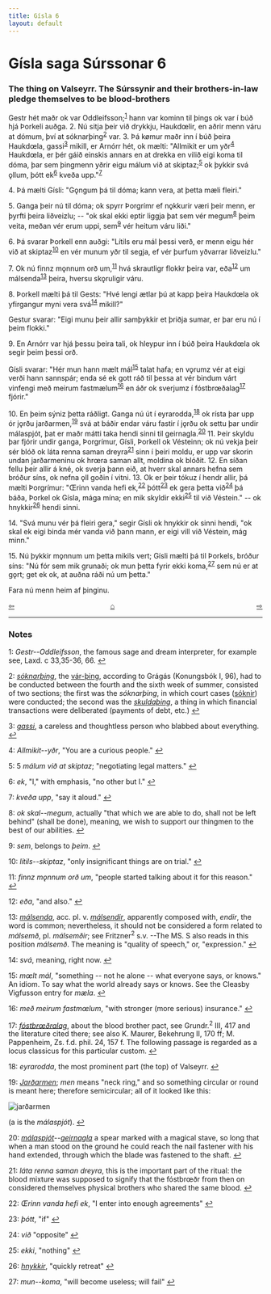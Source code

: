 ```yaml
---
title: Gísla 6
layout: default
---
```


# Gísla saga Súrssonar 6

### The thing on Valseyrr. The Súrssynir and their brothers-in-law pledge themselves to be blood-brothers

Gestr hét maðr ok var Oddleifsson;<sup id="a1">[1](#myfootnote1)</sup> hann var kominn til þings ok var í búð hjá Þorkeli auðga. 2. Nú sitja þeir við drykkju, Haukd&oelig;lir, en aðrir menn váru at dómum, því at sóknarþing<sup id="a2">[2](#myfootnote2)</sup> var. 3. Þá k&oslash;mur maðr inn í búð þeira Haukd&oelig;la, gassi<sup id="a3">[3](#myfootnote3)</sup> mikill, er Arnórr hét, ok mælti: "Allmikit er um yðr<sup id="a4">[4](#myfootnote4)</sup> Haukd&oelig;la, er þér gáið einskis annars en at drekka en vilið eigi koma til dóma, þar sem þingmenn yðrir eigu málum við at skiptaz;<sup id="a5">[5](#myfootnote5)</sup> ok þykkir svá &#x1EB;llum, þótt ek<sup id="a6">[6](#myfootnote6)</sup> kveða upp."<sup id="a7">[7](#myfootnote7)</sup>

4\. Þá mælti Gísli: "G&#x1EB;ngum þá til dóma; kann vera, at þetta mæli fleiri."

5\. Ganga þeir nú til dóma; ok spyrr Þorgrímr ef n&#x1EB;kkurir væri þeir menn, er þyrfti þeira liðveizlu; -- "ok skal ekki eptir liggja þat sem vér megum<sup id="a8">[8](#myfootnote8)</sup> þeim veita, meðan vér erum uppi, sem<sup id="a9">[9](#myfootnote9)</sup> vér heitum váru liði."

6\. Þá svarar Þorkell enn auðgi: "Lítils eru mál þessi verð, er menn eigu hér við at skiptaz<sup id="a10">[10](#myfootnote10)</sup> en vér munum yðr til segja, ef vér þurfum yðvarrar liðveizlu."

7\. Ok nú finnz m&#x1EB;nnum orð um,<sup id="a11">[11](#myfootnote11)</sup> hvá skrautligr flokkr þeira var, eða<sup id="a12">[12](#myfootnote12)</sup> um málsenda<sup id="a13">[13](#myfootnote13)</sup> þeira, hversu sk&#x1EB;ruligir váru.

8\. Þorkell mælti þá til Gests: "Hvé lengi ætlar þú at kapp þeira Haukd&oelig;la ok yfirgangur myni vera svá<sup id="a14">[14](#myfootnote14)</sup> mikill?"

Gestur svarar: "Eigi munu þeir allir samþykkir et þriðja sumar, er þar eru nú í þeim flokki."

9\. En Arnórr var hjá þessu þeira tali, ok hleypur inn í búð þeira Haukd&oelig;la ok segir þeim þessi orð.

Gísli svarar: "Hér mun hann mælt mál<sup id="a15">[15](#myfootnote15)</sup> talat hafa; en v&#x1EB;rumz vér at eigi verði hann sannspár; enda sé ek gott ráð til þessa at vér bindum várt vinfengi með meirum fastmælum<sup id="a16">[16](#myfootnote16)</sup> en áðr ok sverjumz í fóstbr&oelig;ðalag<sup id="a17">[17](#myfootnote17)</sup> fjórir."

10\. En þeim sýniz þetta ráðligt. Ganga nú út í eyrarodda,<sup id="a18">[18](#myfootnote18)</sup> ok rísta þar upp ór j&#x1EB;rðu jarðarmen,<sup id="a19">[19](#myfootnote19)</sup> svá at báðir endar váru fastir í j&#x1EB;rðu ok settu þar undir málaspjót, þat er maðr mátti taka hendi sinni til geirnagla.<sup id="a20">[20](#myfootnote20)</sup> 11. Þeir skyldu þar fjórir undir ganga, Þorgrímur, Gísli, Þorkell ok Vésteinn; ok nú vekja þeir sér blóð ok láta renna saman dreyra<sup id="a21">[21](#myfootnote21)</sup> sinn í þeiri moldu, er upp var skorin undan jarðarmeninu ok hr&oelig;ra saman allt, moldina ok blóðit. 12. En síðan fellu þeir allir á kné, ok sverja þann eið, at hverr skal annars hefna sem bróður síns, ok nefna &#x1EB;ll goðin í vitni. 13. Ok er þeir tókuz í hendr allir, þá mælti Þorgrímur: "&OElig;rinn vanda hefi ek,<sup id="a22">[22](#myfootnote22)</sup> þótt<sup id="a23">[23](#myfootnote23)</sup> ek gera þetta við<sup id="a24">[24](#myfootnote24)</sup> þá báða, Þorkel ok Gísla, mága mína; en mik skyldir ekki<sup id="a25">[25](#myfootnote25)</sup> til við Véstein." -- ok hnykkir<sup id="a26">[26](#myfootnote26)</sup> hendi sinni.

14\. "Svá munu vér þá fleiri gera," segir Gísli ok hnykkir ok sinni hendi, "ok skal ek eigi binda mér vanda við þann mann, er eigi vill við Véstein, mág minn."

15\. Nú þykkir m&#x1EB;nnum um þetta mikils vert; Gísli mælti þá til Þorkels, bróður síns: "Nú fór sem mik grunaði; ok mun þetta fyrir ekki koma,<sup id="a27">[27](#myfootnote27)</sup> sem nú er at g&#x1EB;rt; get ek ok, at auðna ráði nú um þetta."

Fara nú menn heim af þinginu.

<div style="float: left"><a href="http://rcblack.net/Gisla_saga/Gisla_5">⇦</a></div>
<div style="float: right"><a href="http://rcblack.net/Gisla_saga/Gisla_7">⇨</a></div>
<div style="margin: 0 auto; width: 100px;"><a href="http://rcblack.net/Gisla_saga/Gisla_home">&#8962;</a></div>

---

### Notes

<a name="myfootnote1" id="f1">1</a>:
 _Gestr--Oddleifsson_, the famous sage and dream interpreter, for example see, Laxd. c 33,35-36, 66.
[↩](#a1)

<a name="myfootnote2" id="f2">2</a>:
 [_sóknarþing_](http://web.ff.cuni.cz/cgi-bin/uaa_slovnik/gmc_search_v3?cmd=viewthis&id=cv:b0579:1), the [vár-þing](http://web.ff.cuni.cz/cgi-bin/uaa_slovnik/gmc_search_v3?cmd=viewthis&id=cv:b0686:1), according to Grágás (Konungsbók I, 96), had to be conducted between the fourth and the sixth week of summer, consisted of two sections; the first was the _sóknarþing_, in which court cases ([sóknir](http://web.ff.cuni.cz/cgi-bin/uaa_slovnik/gmc_search_v3?cmd=viewthis&id=cv:b0578:34)) were conducted; the second was the [_skuldaþing_](http://web.ff.cuni.cz/cgi-bin/uaa_slovnik/gmc_search_v3?cmd=viewthis&id=cv:b0560:1), a thing in which financial transactions were deliberated (payments of debt, etc.)
[↩](#a2)

<a name="myfootnote3" id="f3">3</a>:
 [_gassi_](http://web.ff.cuni.cz/cgi-bin/uaa_slovnik/gmc_search_v3?cmd=viewthis&id=cv:b0192:30), a careless and thoughtless person who blabbed about everything.
[↩](#a3)

<a name="myfootnote4" id="f4">4</a>:
 _Allmikit--yðr_, "You are a curious people."
[↩](#a4)

<a name="myfootnote5" id="f5">5</a>:
5 _málum við at skiptaz_; "negotiating legal matters."
[↩](#a5)

<a name="myfootnote6" id="f6">6</a>:
 _ek_, "I," with emphasis, "no other but I."
[↩](#a6)

<a name="myfootnote7" id="f7">7</a>:
 _kveða upp_, "say it aloud."
[↩](#a7)

<a name="myfootnote8" id="f8">8</a>:
 _ok skal--megum_, actually "that which we are able to do, shall not be left behind" (shall be done), meaning, we wish to support our thingmen to the best of our abilities.
[↩](#a8)

<a name="myfootnote9" id="f9">9</a>:
 _sem_, belongs to _þeim_.
[↩](#a9)

<a name="myfootnote10" id="f10">10</a>:
 _lítils--skiptaz_, "only insignificant things are on trial."
[↩](#a10)

<a name="myfootnote11" id="f11">11</a>:
 _finnz m&#x1EB;nnum orð um_, "people started talking about it for this reason."
[↩](#a11)

<a name="myfootnote12" id="f12">12</a>:
 _eða_, "and also."
[↩](#a12)

<a name="myfootnote13" id="f13">13</a>:
 [_málsenda_](http://web.ff.cuni.cz/cgi-bin/uaa_slovnik/gmc_search_v3?cmd=viewthis&id=cv:b0417:53), acc. pl. v. [_málsendir_](http://web.ff.cuni.cz/cgi-bin/uaa_slovnik/gmc_search_v3?cmd=viewthis&id=cv:b0417:55), apparently composed with, _endir_, the word is common; nevertheless, it should not be considered a form related to _málsemð_, pl. _málsemðir_; see Fritzner<sup>2</sup> s.v. --The MS. S also reads in this position _málsemð_. The meaning is "quality of speech," or, "expression."
[↩](#a13)

<a name="myfootnote14" id="f14">14</a>:
 _svá_, meaning, right now.
[↩](#a14)

<a name="myfootnote15" id="f15">15</a>:
 _m&oelig;lt mál_, "something -- not he alone -- what everyone says, or knows."   
 An idiom. To say what the world already says or knows. See the Cleasby Vigfusson entry for _mæla_.
[↩](#a15)

<a name="myfootnote16" id="f16">16</a>:
 _með meirum fastm&oelig;lum_, "with stronger (more serious) insurance."
[↩](#a16)

<a name="myfootnote17" id="f17">17</a>:
 [_fóstbr&oelig;ðralag_](http://web.ff.cuni.cz/cgi-bin/uaa_slovnik/gmc_search_v3?cmd=viewthis&id=cv:b0168:5), about the blood brother pact, see Grundr.<sup>2</sup> III, 417 and the literature cited there; see also K. Maurer, Bekehrung II, 170  ff; M. Pappenheim, Zs. f.d. phil. 24, 157 f. The following passage is regarded as a locus classicus for this particular custom.
[↩](#a17)

<a name="myfootnote18" id="f18">18</a>:
 _eyrarodda_, the most prominent part (the top) of Valseyrr.
[↩](#a18)

<a name="myfootnote19" id="f19">19</a>:
 [_Jarðarmen_](http://web.ff.cuni.cz/cgi-bin/uaa_slovnik/gmc_search_v3?cmd=viewthis&id=cv:b0327:39); _men_ means "neck ring," and so something circular or round is meant here; therefore semicircular; all of it looked like this:   

![jarðarmen](http://rcblack.net/assets/images/jar%C3%B0armen.png)

(a is the _málaspjót_).
[↩](#a19)

<a name="myfootnote20" id="f20">20</a>:
 [_málaspjót_](http://web.ff.cuni.cz/cgi-bin/uaa_slovnik/gmc_search_v3?cmd=formquery2&query=m%E1la-spj%F3t&startrow=1)--[_geirnagla_](http://web.ff.cuni.cz/cgi-bin/uaa_slovnik/gmc_search_v3?cmd=viewthis&id=cv:b0196:10) a spear marked with a magical stave, so long that when a man stood on the ground he could reach the nail fastener with his hand extended, through which the blade was fastened to the shaft.
[↩](#a20)

<a name="myfootnote21" id="f21">21</a>:
 _láta renna saman dreyra_, this is the important part of the ritual: the blood mixture was supposed to signify that the fóstbr&oelig;ðr from then on considered themselves physical brothers who shared the same blood.
[↩](#a21)

<a name="myfootnote22" id="f22">22</a>:
 _&OElig;rinn vanda hefi ek_, "I enter into enough agreements"
[↩](#a22)

<a name="myfootnote23" id="f23">23</a>:
 _þótt_, "if"
[↩](#a23)

<a name="myfootnote24" id="f24">24</a>:
 _við_ "opposite"
[↩](#a24)

<a name="myfootnote25" id="f25">25</a>:
 _ekki_, "nothing"
[↩](#a25)

<a name="myfootnote26" id="f26">26</a>:
 [_hnykkir_](http://web.ff.cuni.cz/cgi-bin/uaa_slovnik/gmc_search_v3?cmd=viewthis&id=cv:b0277:35), "quickly retreat"
[↩](#a26)

<a name="myfootnote27" id="f27">27</a>:
 _mun--koma_, "will become useless; will fail"
[↩](#a27)
